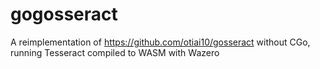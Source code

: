 # gogosseract
A reimplementation of https://github.com/otiai10/gosseract without CGo, running Tesseract compiled to WASM with Wazero
